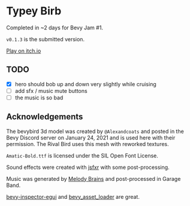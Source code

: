 # Typey Birb

Completed in ~2 days for Bevy Jam #1.

`v0.1.3` is the submitted version.

[Play on itch.io](https://euclidean-whale.itch.io/typey-birb)

## TODO

- [X] hero should bob up and down very slightly while cruising
- [ ] add sfx / music mute buttons
- [ ] the music is so bad

## Acknowledgements

The bevybird 3d model was created by `@Alexandcoats` and posted in the Bevy Discord server on January 24, 2021 and is used here with their permission. The Rival Bird uses this mesh with reworked textures.

`Amatic-Bold.ttf` is licensed under the SIL Open Font License.

Sound effects were created with [jsfxr](https://github.com/grumdrig/jsfxr) with some post-processing.

Music was generated by [Melody Brains](http://www.melodybrains.com/) and post-processed in Garage Band.

[bevy-inspector-egui](https://github.com/jakobhellermann/bevy-inspector-egui) and [bevy_asset_loader](https://github.com/NiklasEi/bevy_asset_loader) are great.
